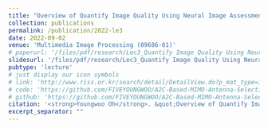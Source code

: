```yaml
---
title: "Overview of Quantify Image Quality Using Neural Image Assessment, and Morphological Operations"
collection: publications
permalink: /publication/2022-le3
date: 2022-09-02
venue: 'Multimedia Image Processing (09686-01)'
# paperurl: '/files/pdf/research/Lec3_Quantify Image Quality Using Neural Image Assessment.pdf'
slidesurl: '/files/pdf/research/Lec3_Quantify Image Quality Using Neural Image Assessment.pdf'
pubtype: 'lecture'
# just display our icon symbols
# link: 'http://www.riss.or.kr/search/detail/DetailView.do?p_mat_type=1a0202e37d52c72d&control_no=8c6c2cb9a064c2237ecd42904f0c5d65&keyword='
# code: 'https://github.com/FIVEYOUNGWOO/A2C-Based-MIMO-Antenna-Selection'
# github: 'https://github.com/FIVEYOUNGWOO/A2C-Based-MIMO-Antenna-Selection'
citation: '<strong>Youngwoo Oh</strong>. &quot;Overview of Quantify Image Quality Using Neural Image Assessment, and Morphological Operations.&quot; <i>Multimedia Image Processing (09686-01)</i>, 2022.09.06 - 12.20.'
excerpt_separator: ""
---
```

